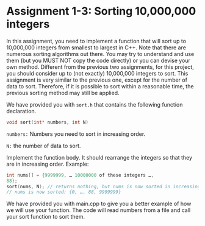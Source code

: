 # Assignment 1-3: Sorting 10,000,000 integers
In this assignment, you need to implement a function that will sort up to
10,000,000 integers from smallest to largest in C++. Note that there are
numerous sorting algorithms out there. You may try to understand and use
them (but you MUST NOT copy the code directly) or you can devise your own
method. Different from the previous two assignments, for this project, you
should consider up to (not exactly) 10,000,000 integers to sort.
This assignment is very similar to the previous one, except for the number of
data to sort. Therefore, if it is possible to sort within a reasonable time, the
previous sorting method may still be applied. 

We have provided you with ```sort.h``` that contains the following function
declaration.
```c++
void sort(int* numbers, int N)
```
```numbers:``` Numbers you need to sort in increasing order.

```N:``` the number of data to sort.

Implement the function body. It should rearrange the integers so that they are
in increasing order.
Example:
```c++
int nums[] = {9999999, … 10000000 of these integers …,
88};
sort(nums, N); // returns nothing, but nums is now sorted in increasing order.
// nums is now sorted: {0, …, 88, 9999999}
```
We have provided you with main.cpp to give you a better example of how we
will use your function. The code will read numbers from a file and call your sort
function to sort them. 